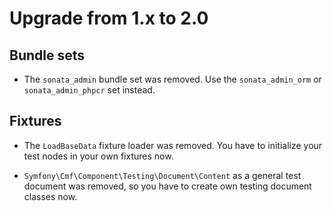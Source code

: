 # Upgrade from 1.x to 2.0

## Bundle sets

 * The `sonata_admin` bundle set was removed. Use the `sonata_admin_orm` or
   `sonata_admin_phpcr` set instead.

## Fixtures

 * The `LoadBaseData` fixture loader was removed. You have to initialize your
   test nodes in your own fixtures now.

 * `Symfony\Cmf\Component\Testing\Document\Content` as a general test document
   was removed, so you have to create own testing document classes now.
